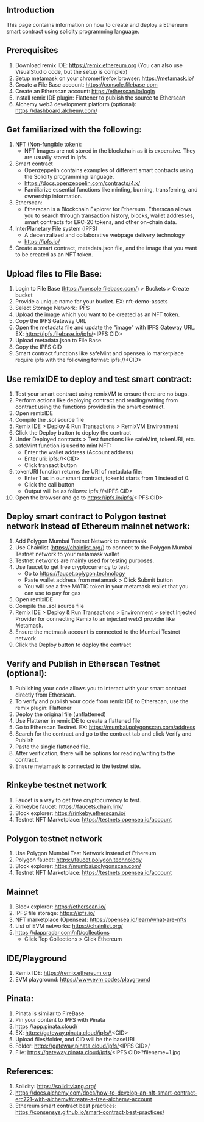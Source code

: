 ## Introduction
This page contains information on how to create and deploy a Ethereum smart contract using solidity programming language. 

## Prerequisites
1. Download remix IDE: https://remix.ethereum.org (You can also use VisualStudio code, but the setup is complex)
2. Setup metamask on your chrome/firefox browser: https://metamask.io/
3. Create a File Base account: https://console.filebase.com
4. Create an Etherscan account: https://etherscan.io/login
5. Install remix IDE plugin: Flattener to publish the source to Etherscan
6. Alchemy web3 development platform (optional): https://dashboard.alchemy.com/   

## Get familiarized with the following:
1. NFT (Non-fungible token):
   * NFT Images are not stored in the blockchain as it is expensive. They are usually stored in ipfs.  
2. Smart contract
    * Openzeppelin contains examples of different smart contracts using the Solidity programming language.
    * https://docs.openzeppelin.com/contracts/4.x/
    * Familiarize essential functions like minting, burning, transferring, and ownership information.
3. Etherscan: 
   * Etherscan is a Blockchain Explorer for Ethereum. Etherscan allows you to search through transaction history, blocks, wallet addresses, smart contracts for ERC-20 tokens, and other on-chain data.
4. InterPlanetary File system (IPFS)
   * A decentralized and collaborative webpage delivery technology
   * https://ipfs.io/	    	  
5. Create a smart contract, metadata.json file, and the image that you want to be created as an NFT token. 

## Upload files to File Base:
   1. Login to File Base (https://console.filebase.com/) > Buckets > Create bucket
   2. Provide a unique name for your bucket. EX: nft-demo-assets
   3. Select Storage Network: IPFS
   4. Upload the image which you want to be created as an NFT token.
   5. Copy the IPFS Gateway URL
   6. Open the metadata file and update the "image" with IPFS Gateway URL. EX: https://ipfs.filebase.io/ipfs/<IPFS CID\>
   7. Upload metadata.json to File Base.
   8. Copy the IPFS CID
   9. Smart contract functions like safeMint and opensea.io marketplace require ipfs with the following format: ipfs://\<CID\> 
   
## Use remixIDE to deploy and test smart contract:
   1. Test your smart contract using remixVM to ensure there are no bugs. 
   2. Perform actions like deploying contract and reading/writing from contract using the functions provided in the smart contract.
   3. Open remixIDE 
   4. Compile the .sol source file
   5. Remix IDE > Deploy & Run Transactions > RemixVM Environment
   6. Click the Deploy button to deploy the contract
   7. Under Deployed contracts > Test functions like safeMint, tokenURI, etc.
   8. safeMint function is used to mint NFT:
      * Enter the wallet address (Account address)
      * Enter uri: ipfs://\<CID\> 
      *  Click transact button
   9. tokenURI function returns the URI of metadata file:
      * Enter 1 as in our smart contract, tokenId starts from 1 instead of 0.
      * Click the call button 
      * Output will be as follows: ipfs://\<IPFS CID\>
   10. Open the browser and go to https://ipfs.io/ipfs/<IPFS CID\>

## Deploy smart contract to Polygon testnet network instead of Ethereum mainnet network:
   1. Add Polygon Mumbai Testnet Network to metamask.
   2. Use Chainlist (https://chainlist.org/) to connect to the Polygon Mumbai Testnet network to your metamask wallet
   3. Testnet networks are mainly used for testing purposes.
   4. Use faucet to get free cryptocurrency to test:
      * Go to https://faucet.polygon.technology
      * Paste wallet address from metamask > Click Submit button
      * You will see a free MATIC token in your metamask wallet that you can use to pay for gas
   5. Open remixIDE 
   6. Compile the .sol source file
   7. Remix IDE > Deploy & Run Transactions > Environment > select Injected Provider for connecting Remix to an injected web3 provider like Metamask.	
   8. Ensure the metmask account is connected to the Mumbai Testnet network.
   9. Click the Deploy button to deploy the contract 
   
## Verify and Publish in Etherscan Testnet (optional):
   1. Publishing your code allows you to interact with your smart contract directly from Etherscan. 
   2. To verify and publish your code from remix IDE to Etherscan, use the remix plugin: Flattener
   3. Deploy the original file (unflattened)
   4. Use Flattener in remixIDE to create a flattened file
   5. Go to Etherscan Testnet. EX: https://mumbai.polygonscan.com/address
   6. Search for the contract and go to the contract tab and click Verify and Publish
   7. Paste the single flattened file.
   8. After verification, there will be options for reading/writing to the contract.
   9. Ensure metamask is connected to the testnet site. 
   
## Rinkeybe testnet network
   1. Faucet is a way to get free cryptocurrency to test.
   2. Rinkeybe faucet: https://faucets.chain.link/ 
   3. Block explorer: https://rinkeby.etherscan.io/
   4. Testnet NFT Marketplace: https://testnets.opensea.io/account 
	
## Polygon testnet network
   1. Use Polygon Mumbai Test Network instead of Ethereum
   2. Polygon faucet: https://faucet.polygon.technology
   3. Block explorer: https://mumbai.polygonscan.com/
   4. Testnet NFT Marketplace: https://testnets.opensea.io/account	
	   
## Mainnet
   1. Block explorer: https://etherscan.io/
   2. IPFS file storage: https://ipfs.io/
   3. NFT marketplace (Opensea): https://opensea.io/learn/what-are-nfts
   4. List of EVM networks: https://chainlist.org/
   5. https://dappradar.com/nft/collections
      * Click Top Collections > Click Ethereum
	   
## IDE/Playground
   1. Remix IDE: https://remix.ethereum.org
   2. EVM playground: https://www.evm.codes/playground	
	
## Pinata:
   1. Pinata is similar to FireBase. 
   2. Pin your content to IPFS with Pinata 
   3. https://app.pinata.cloud/
   4. EX: https://gateway.pinata.cloud/ipfs/\<CID\>
   5. Upload files/folder, and CID will be the baseURI
   6. Folder: https://gateway.pinata.cloud/ipfs/<IPFS CID\>/
   7. File: https://gateway.pinata.cloud/ipfs/<IPFS CID\>?filename=1.jpg	
	
## References:
   1. Solidity: https://soliditylang.org/
   2. https://docs.alchemy.com/docs/how-to-develop-an-nft-smart-contract-erc721-with-alchemy#create-a-free-alchemy-account
   3. Ethereum smart contract best practices: https://consensys.github.io/smart-contract-best-practices/
